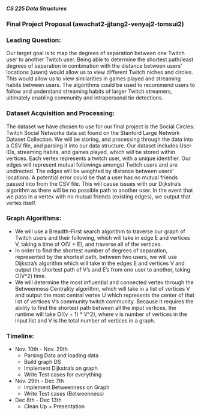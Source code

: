 ##### CS 225 Data Structures
### **Final Project Proposal (awachat2-jjtang2-venyaj2-tomsui2)**

### Leading Question:  
Our target goal is to map the degrees of separation between one Twitch user to another Twitch user. Being able to determine the shortest path/least degrees of separation in combination with the distance between users’ locations (users) would allow us to view different Twitch niches and circles. This would allow us to view similarities in games played and streaming habits between users. The algorithms could be used to recommend users to follow and understand streaming habits of larger Twitch streamers, ultimately enabling community and intrapersonal tie detections.
		
### Dataset Acquisition and Processing: 
The dataset we have chosen to use for our final project is the Social Circles: Twitch Social Networks data set found on the Stanford Large Network Dataset Collection. We will be storing, and processing through the data into a CSV file, and parsing it into our data structure. Our dataset includes User IDs, streaming habits, and games played, which will be stored within vertices.  Each vertex represents a twitch user, with a unique identifier. Our edges will represent mutual followings amongst Twitch users and are undirected. The edges will be weighted by distance between users’ locations. A potential error could be that a user has no mutual friends passed into from the CSV file. This will cause issues with our Dijkstra’s algorithm as there will be no possible path to another user. In the event that we pass in a vertex with no mutual friends (existing edges), we output that vertex itself.

### Graph Algorithms: 
* We will use a Breadth-First search algorithm to traverse our graph of Twitch users and their following, which will take in edge E and vertices V, taking a time of O(V + E), and traverse all of the vertices.
* In order to find the shortest number of degrees of separation, represented by the shortest path, between two users, we will use Dijkstra’s algorithm which will take in the edges E and vertices V and output the shortest path of V’s and E’s from one user to another, taking O(V^2) time. 
* We will determine the most influential and connected vertex through the Betweenness Centrality algorithm, which will take in a list of vertices V and output the most central vertex U which represents the center of that list of vertices V’s community twitch community. Because it requires the ability to find the shortest path between all the input vertices, the runtime will take O((v + 1) * V^2), where v is number of vertices in the input list and V is the total number of vertices in a graph.

### Timeline: 
* Nov. 10th - Nov. 29th
    * Parsing Data and loading data
    * Build graph DS
    * Implement Dijkstra’s on graph
    * Write Test cases for everything
* Nov. 29th - Dec 7th
    * Implement Betweenness on Graph
    * Write Test cases (Betweenness)
* Dec 8th - Dec 13th
    * Clean Up + Presentation
